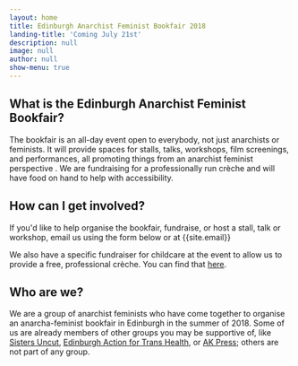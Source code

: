 ```yaml
---
layout: home
title: Edinburgh Anarchist Feminist Bookfair 2018
landing-title: 'Coming July 21st'
description: null
image: null
author: null
show-menu: true
---
```


## What is the Edinburgh Anarchist Feminist Bookfair?

The bookfair is an all-day event open to everybody, not just anarchists or feminists. It will provide spaces for stalls, talks, workshops, film screenings, and performances, all promoting things from an anarchist feminist perspective . We are fundraising for a professionally run crèche and will have food on hand to help with accessibility.

## How can I get involved?

If you'd like to help organise the bookfair, fundraise, or host a stall, talk or workshop, email us using the form below or at {{site.email}}

We also have a specific fundraiser for childcare at the event to allow us to provide a free, professional crèche. You can find that [here](https://fundrazr.com/91KoOa?ref=ab_27Avq2_ab_2Q6Bt6jnIMa2Q6Bt6jnIMa "Childcare Fundrazr").

## Who are we?

We are a group of anarchist feminists who have come together to organise an anarcha-feminist bookfair in Edinburgh in the summer of 2018. Some of us are already members of other groups you may be supportive of, like [Sisters Uncut](http://www.sistersuncut.org/ "Sisters Uncut"), [Edinburgh Action for Trans Health](https://edinburghath.tumblr.com/ "Edinburgh Action for Trans Health"), or [AK Press](https://akuk.com/index.php "AK Press"); others are not part of any group.
